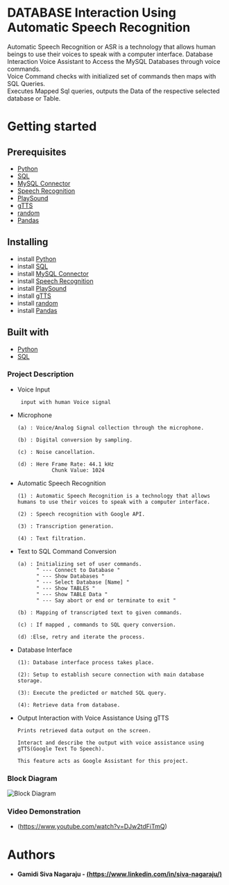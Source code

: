 # DATABASE Interaction Using Automatic Speech Recognition
Automatic Speech Recognition or ASR is a technology that allows human beings to use their voices to speak with a computer interface\.
Database Interaction Voice Assistant to Access the MySQL Databases through voice commands. <br />
Voice Command checks with initialized set of commands then maps with SQL Queries. <br />
Executes Mapped Sql queries, outputs the Data of the respective selected database or Table.

# Getting started

## Prerequisites
* [Python](http://python.org)
* [SQL](https://www.mysql.com/) 
* [MySQL Connector](#)
* [Speech Recognition](#)
* [PlaySound](#)
* [gTTS](#)
* [random](#)
* [Pandas](#)

## Installing
* install [Python](http://python.org)
* install [SQL](https://www.mysql.com/) 
* install [MySQL Connector](#)
* install [Speech Recognition](#)
* install [PlaySound](#)
* install [gTTS](#)
* install [random](#)
* install [Pandas](#)
## Built with 
* [Python](http://python.org)
* [SQL](https://www.mysql.com/)

### Project Description

* Voice Input

       input with human Voice signal 
* Microphone 

      (a) : Voice/Analog Signal collection through the microphone.
      
      (b) : Digital conversion by sampling.
      
      (c) : Noise cancellation.
      
      (d) : Here Frame Rate: 44.1 kHz
                 Chunk Value: 1024

* Automatic Speech Recognition

      (1) : Automatic Speech Recognition is a technology that allows humans to use their voices to speak with a computer interface.
      
      (2) : Speech recognition with Google API.
      
      (3) : Transcription generation.
      
      (4) : Text filtration.
      
* Text to SQL Command Conversion

      (a) : Initializing set of user commands.
            " --- Connect to Database "
            " --- Show Databases "
            " --- Select Database [Name] "
            " --- Show TABLES "
            " --- Show TABLE Data "
            " --- Say abort or end or terminate to exit "
            
      (b) : Mapping of transcripted text to given commands.
      
      (c) : If mapped , commands to SQL query conversion.
      
      (d) :Else, retry and iterate the process.

* Database Interface

      (1): Database interface process takes place.

      (2): Setup to establish secure connection with main database storage.

      (3): Execute the predicted or matched SQL query.

      (4): Retrieve data from database.


* Output Interaction with Voice Assistance Using gTTS

      Prints retrieved data output on the screen.

      Interact and describe the output with voice assistance using gTTS(Google Text To Speech).

      This feature acts as Google Assistant for this project.
      
### Block Diagram 
 ![Block Diagram](https://github.com/sivanagaraju8/DATABASE-INTERACTION-USING-AUTOMATIC-SPEECH-RECOGNITION/blob/master/Block_Diagram.png)

### Video Demonstration
  * (https://www.youtube.com/watch?v=DJw2tdFiTmQ)
# Authors
* #### Gamidi Siva Nagaraju - [(https://www.linkedin.com/in/siva-nagaraju/)](https://www.linkedin.com/in/siva-nagaraju/)
